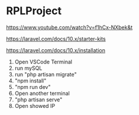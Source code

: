 # RPLProject

https://www.youtube.com/watch?v=f1hCx-NXbek&t

https://laravel.com/docs/10.x/starter-kits

https://laravel.com/docs/10.x/installation


1. Open VSCode Terminal
2. run mySQL
3. run "php artisan migrate"
4. "npm install"
5. "npm run dev"
6. Open another terminal
7. "php artisan serve"
8. Open showed IP

